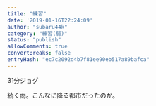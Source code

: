 ```yaml
---
title: "練習"
date: '2019-01-16T22:24:09'
author: "subaru44k"
category: "練習(弱)"
status: "publish"
allowComments: true
convertBreaks: false
entryHash: "ec7c2092d4b7f81ee90eb517a89bafca"
---
```

31分ジョグ

続く雨。こんなに降る都市だったのか。
